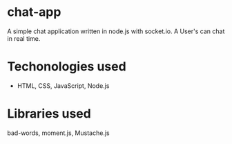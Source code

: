 # chat-app

A simple chat application written in node.js with socket.io. A User's can chat in real time.



# Techonologies used 
- HTML, CSS, JavaScript, Node.js

# Libraries used 
 bad-words, moment.js, Mustache.js
